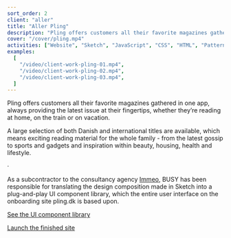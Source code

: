 ```yaml
---
sort_order: 2
client: "aller"
title: "Aller Pling"
description: "Pling offers customers all their favorite magazines gathered in one app, always providing the latest issue at their fingertips, whether they’re reading at home, on the train or on vacation."
cover: "/cover/pling.mp4"
activities: ["Website", "Sketch", "JavaScript", "CSS", "HTML", "Patternlab"]
examples:
  [
    "/video/client-work-pling-01.mp4",
    "/video/client-work-pling-02.mp4",
    "/video/client-work-pling-03.mp4",
  ]
---
```


Pling offers customers all their favorite magazines gathered in one app, always providing the latest issue at their fingertips, whether they’re reading at home, on the train or on vacation.

A large selection of both Danish and international titles are available, which means exciting reading material for the whole family - from the latest gossip to sports and gadgets and inspiration within beauty, housing, health and lifestyle.

&middot;

As a subcontractor to the consultancy agency [Immeo](https://immeo.dk), BUSY has been responsible for translating the design composition made in Sketch into a plug-and-play UI component library, which the entire user interface on the onboarding site pling.dk is based upon.

<a href="https://pling.busycph.dk" target="_blank">See the UI component library</a>

<a href="https://pling.dk" target="_blank">Launch the finished site</a>
